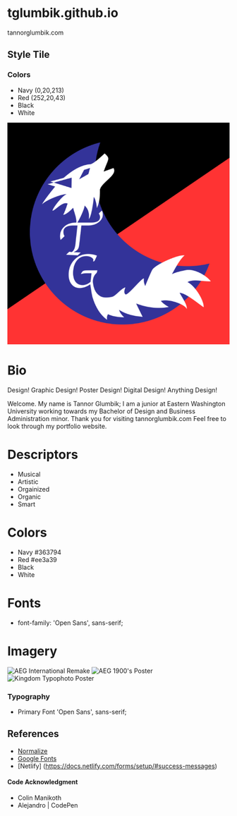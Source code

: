 # tglumbik.github.io
tannorglumbik.com

## Style Tile
### Colors
* Navy (0,20,213)
* Red (252,20,43)
* Black
* White

![Tannor Glumbik Logo](img/TG_Logo_720.png)

# Bio

Design!
Graphic Design!
Poster Design!
Digital Design!
Anything Design!

Welcome. My name is Tannor Glumbik; I am a junior at Eastern Washington University working towards my Bachelor of Design and Business Administration minor. Thank you for visiting tannorglumbik.com Feel free to look through my portfolio website.  


# Descriptors

* Musical
* Artistic
* Orgainized
* Organic
* Smart

# Colors

* Navy #363794
* Red #ee3a39
* Black
* White

# Fonts

* font-family: 'Open Sans', sans-serif;



# Imagery

![AEG International Remake](https://s3-us-west-2.amazonaws.com/s.cdpn.io/3974469/Glumbik_Int_Remake.png)
![AEG 1900's Poster](https://s3-us-west-2.amazonaws.com/s.cdpn.io/3974469/aeg_og_poster.jpg)
![Kingdom Typophoto Poster](https://s3-us-west-2.amazonaws.com/s.cdpn.io/3974469/Glumbik_DHist_Bauhaus.png)



### Typography
* Primary Font 'Open Sans', sans-serif;

## References
* [Normalize](https://necolas.github.io/normalize.css/)
* [Google Fonts](https://fonts.google.com/)
* [Netlify] (https://docs.netlify.com/forms/setup/#success-messages)

#### Code Acknowledgment 
* Colin Manikoth
* Alejandro | CodePen